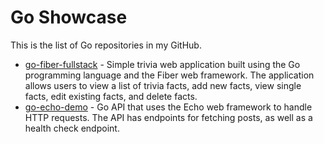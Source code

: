 # Go Showcase
This is the list of Go repositories in my GitHub.

- [go-fiber-fullstack](https://github.com/nattrio/go-fiber-fullstack) - Simple trivia web application built using the Go programming language and the Fiber web framework. The application allows users to view a list of trivia facts, add new facts, view single facts, edit existing facts, and delete facts.
- [go-echo-demo](https://github.com/nattrio/go-echo-demo) - Go API that uses the Echo web framework to handle HTTP requests. The API has endpoints for fetching posts, as well as a health check endpoint.
